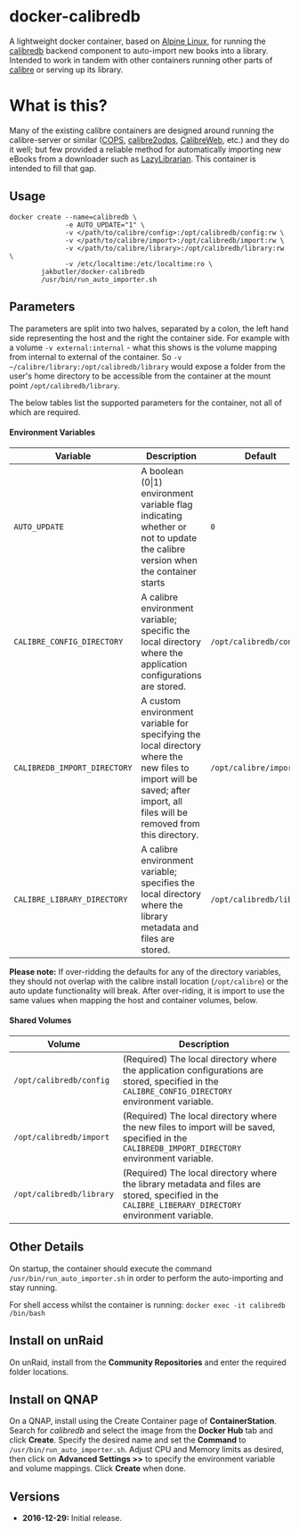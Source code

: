 # docker-calibredb
A lightweight docker container, based on [Alpine Linux](https://alpinelinux.org/), for running the [calibredb](https://manual.calibre-ebook.com/generated/en/calibredb.html) backend component to auto-import new books into a library. Intended to work in tandem with other containers running other parts of [calibre](https://calibre-ebook.com/) or serving up its library.

# What is this? 
Many of the existing calibre containers are designed around running the calibre-server or similar ([COPS](https://github.com/seblucas/cops), [calibre2odps](https://calibre2opds.com/), [CalibreWeb](https://github.com/janeczku/calibre-web), etc.) and they do it well; but few provided a reliable method for automatically importing new eBooks from a downloader such as [LazyLibrarian](https://github.com/lazylibrarian/LazyLibrarian). This container is intended to fill that gap. 

## Usage
```
docker create --name=calibredb \
              -e AUTO_UPDATE="1" \
              -v </path/to/calibre/config>:/opt/calibredb/config:rw \
              -v </path/to/calibre/import>:/opt/calibredb/import:rw \
              -v </path/to/calibre/library>:/opt/calibredb/library:rw \
              -v /etc/localtime:/etc/localtime:ro \
        jakbutler/docker-calibredb
        /usr/bin/run_auto_importer.sh
```
## Parameters

The parameters are split into two halves, separated by a colon, the left hand side representing the host and the right the container side. 
For example with a volume `-v external:internal` - what this shows is the volume mapping from internal to external of the container.
So `-v ~/calibre/library:/opt/calibredb/library` would expose a folder from the user's home directory to be accessible from the container at the mount point `/opt/calibredb/library`.

The below tables list the supported parameters for the container, not all of which are required. 

#### Environment Variables

| Variable  | Description  | Default  |
| --------  | -----------  | -------  |
| `AUTO_UPDATE`  | A boolean (0\|1) environment variable flag indicating whether or not to update the calibre version when the container starts | `0` |   
| `CALIBRE_CONFIG_DIRECTORY`  | A calibre environment variable; specific the local directory where the application configurations are stored. | `/opt/calibredb/config` |
| `CALIBREDB_IMPORT_DIRECTORY`  | A custom environment variable for specifying the local directory where the new files to import will be saved; after import, all files will be removed from this directory. | `/opt/calibre/import` |
| `CALIBRE_LIBRARY_DIRECTORY`  | A calibre environment variable; specifies the local directory where the library metadata and files are stored. | `/opt/calibredb/library` |
**Please note:** If over-ridding the defaults for any of the directory variables, they should not overlap with the calibre install location (`/opt/calibre`) or the auto update functionality will break. After over-riding, it is import to use the same values when mapping the host and container volumes, below.   

#### Shared Volumes

| Volume  | Description |
| ------------- | ------------- |
| `/opt/calibredb/config`  | (Required) The local directory where the application configurations are stored, specified in the `CALIBRE_CONFIG_DIRECTORY` environment variable.  |
| `/opt/calibredb/import`  | (Required) The local directory where the new files to import will be saved, specified in the `CALIBREDB_IMPORT_DIRECTORY` environment variable.|
| `/opt/calibredb/library`  | (Required) The local directory where the library metadata and files are stored, specified in the `CALIBRE_LIBERARY_DIRECTORY` environment variable.  |

## Other Details
On startup, the container should execute the command `/usr/bin/run_auto_importer.sh` in order to perform the auto-importing and stay running. 

For shell access whilst the container is running: `docker exec -it calibredb /bin/bash`

## Install on unRaid
On unRaid, install from the **Community Repositories** and enter the required folder locations.

## Install on QNAP
On a QNAP, install using the Create Container page of **ContainerStation**. Search for *calibredb* and select the image from the **Docker Hub** tab and click **Create**. Specify the desired name and set the **Command** to `/usr/bin/run_auto_importer.sh`. Adjust CPU and Memory limits as desired, then click on **Advanced Settings >>** to specify the environment variable and volume mappings. Click **Create** when done.   

## Versions
+ **2016-12-29:** Initial release.